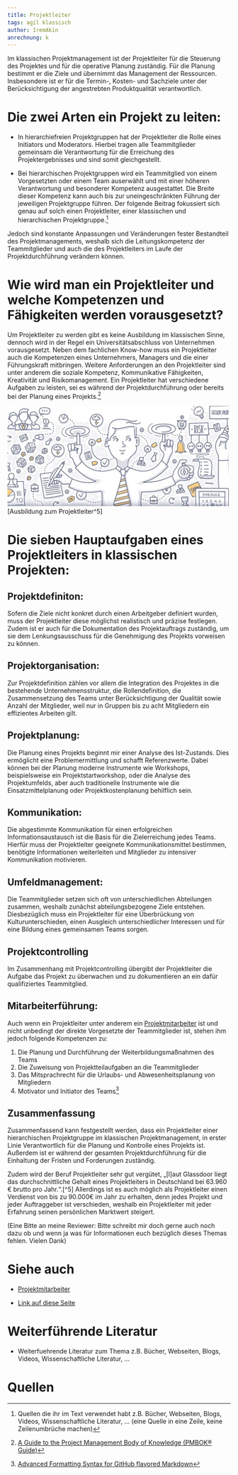 ```yaml
---
title: Projektleiter
tags: agil klassisch
author: IremAkin
anrechnung: k
---
```


Im klassischen Projektmanagement ist der Projektleiter für die Steuerung des Projektes und für die operative Planung zuständig. Für die Planung bestimmt er die Ziele und übernimmt das Management der Ressourcen. Insbesondere ist er für die Termin-, Kosten- und Sachziele unter der Berücksichtigung der angestrebten Produktqualität verantwortlich.

# Die zwei Arten ein Projekt zu leiten:

* In hierarchiefreien Projektgruppen hat der Projektleiter die Rolle eines Initiators und Moderators. Hierbei tragen alle Teammitglieder gemeinsam die Verantwortung für die Erreichung des Projektergebnisses und sind somit gleichgestellt. 

* Bei hierarchischen Projektgruppen wird ein Teammitglied von einem Vorgesetzten oder einem Team auserwählt und mit einer höheren Verantwortung und besonderer Kompetenz ausgestattet. Die Breite dieser Kompetenz kann auch bis zur uneingeschränkten Führung der jeweiligen Projektgruppe führen. 
Der folgende Beitrag fokussiert sich genau auf solch einen Projektleiter, einer klassischen und hierarchischen Projektgruppe.[^1]

Jedoch sind konstante Anpassungen und Veränderungen fester Bestandteil des Projektmanagements, weshalb sich die Leitungskompetenz der Teammitglieder und auch die des Projektleiters im Laufe der Projektdurchführung verändern können. 

# Wie wird man ein Projektleiter und welche Kompetenzen und Fähigkeiten werden vorausgesetzt? 
Um Projektleiter zu werden gibt es keine Ausbildung im klassischen Sinne, dennoch wird in der Regel ein Universitätsabschluss von Unternehmen vorausgesetzt. Neben dem fachlichen Know-how muss ein Projektleiter auch die Kompetenzen eines Unternehmers, Managers und die einer Führungskraft mitbringen. Weitere Anforderungen an den Projektleiter sind unter anderem die soziale Kompetenz, Kommunikative Fähigkeiten, Kreativität und Risikomanagement. 
Ein Projektleiter hat verschiedene Aufgaben zu leisten, sei es während der Projektdurchführung oder bereits bei der Planung eines Projekts.[^2]

<img src="Projektleiter/Projektleiter.png" alt="Der Projektleiter ein Multitalent" width="500"/> 
[Ausbildung zum Projektleiter^5]


# Die sieben Hauptaufgaben eines Projektleiters in klassischen Projekten: 

## Projektdefiniton:
Sofern die Ziele nicht konkret durch einen Arbeitgeber definiert wurden, muss der Projektleiter diese möglichst realistisch und präzise festlegen. Zudem ist er auch für die Dokumentation des Projektauftrags zuständig, um sie dem Lenkungsausschuss für die Genehmigung des Projekts vorweisen zu können. 

## Projektorganisation:
Zur Projektdefinition zählen vor allem die Integration des Projektes in die bestehende Unternehmensstruktur, die Rollendefinition, die Zusammensetzung des Teams unter Berücksichtigung der Qualität sowie Anzahl der Mitglieder, weil nur in Gruppen bis zu acht Mitgliedern ein effizientes Arbeiten gilt. 

## Projektplanung:
Die Planung eines Projekts beginnt mir einer Analyse des Ist-Zustands. Dies ermöglicht eine Problemermittlung und schafft Referenzwerte. Dabei können bei der Planung moderne Instrumente wie Workshops, beispielsweise ein Projektstartworkshop, oder die Analyse des Projektumfelds, aber auch traditionelle Instrumente wie die Einsatzmittelplanung oder Projektkostenplanung behilflich sein.  

## Kommunikation: 
Die abgestimmte Kommunikation für einen erfolgreichen Informationsaustausch ist die Basis für die Zielerreichung jedes Teams.  
Hierfür muss der Projektleiter geeignete Kommunikationsmittel bestimmen, benötigte Informationen weiterleiten und Mitglieder zu intensiver Kommunikation motivieren. 

## Umfeldmanagement: 
Die Teammitglieder setzen sich oft von unterschiedlichen Abteilungen zusammen, weshalb zunächst abteilungsbezogene Ziele entstehen. Diesbezüglich muss ein Projektleiter für eine Überbrückung von Kulturunterschieden, einen Ausgleich unterschiedlicher Interessen und für eine Bildung eines gemeinsamen Teams sorgen. 

## Projektcontrolling 
Im Zusammenhang mit Projektcontrolling übergibt der Projektleiter die Aufgabe das Projekt zu überwachen und zu dokumentieren an ein dafür qualifiziertes Teammitglied. 

## Mitarbeiterführung:
Auch wenn ein Projektleiter unter anderem ein [Projektmitarbeiter](https://github.com/IremAkin/ManagingProjectsSuccessfully.github.io/blob/main/kb/Projektmitarbeiter.md) ist und nicht unbedingt der direkte Vorgesetzte der Teammitglieder ist, stehen ihm jedoch folgende Kompetenzen zu:
  1. Die Planung und Durchführung der Weiterbildungsmaßnahmen des Teams 
  2. Die Zuweisung von Projektteilaufgaben an die Teammitglieder 
  3. Das Mitsprachrecht für die Urlaubs- und Abwesenheitsplanung von Mitgliedern 
  4. Motivator und Initiator des Teams[^4]

## Zusammenfassung 
Zusammenfassend kann festgestellt werden, dass ein Projektleiter einer hierarchischen Projektgruppe im klassischen Projektmanagement, in erster Linie Verantwortlich für die Planung und Kontrolle eines Projekts ist. Außerdem ist er während der gesamten Projektdurchführung für die Einhaltung der Fristen und Forderungen zuständig. 

Zudem wird der Beruf Projektleiter sehr gut vergütet, „[l]aut Glassdoor liegt das durchschnittliche Gehalt eines Projektleiters in Deutschland bei 63.960 € brutto pro Jahr.“.[^5] Allerdings ist es auch möglich als Projektleiter einen Verdienst von bis zu 90.000€ im Jahr zu erhalten, denn jedes Projekt und jeder Auftraggeber ist verschieden, weshalb ein Projektleiter mit jeder Erfahrung seinen persönlichen Marktwert steigert. 

(Eine Bitte an meine Reviewer: Bitte schreibt mir doch gerne auch noch dazu ob und wenn ja was für Informationen euch bezüglich dieses Themas fehlen. Vielen Dank)






















# Siehe auch

* [Projektmitarbeiter](Projektmitarbeiter.md)
 
* [Link auf diese Seite](Projektleiter.md)

# Weiterführende Literatur

* Weiterfuehrende Literatur zum Thema z.B. Bücher, Webseiten, Blogs, Videos, Wissenschaftliche Literatur, ...

# Quellen

[^1]: Quellen die ihr im Text verwendet habt z.B. Bücher, Webseiten, Blogs, Videos, Wissenschaftliche Literatur, ... (eine Quelle in eine Zeile, keine Zeilenumbrüche machen)
[^2]: [A Guide to the Project Management Body of Knowledge (PMBOK® Guide)](https://www.pmi.org/pmbok-guide-standards/foundational/PMBOK)
[^3]: [Basic Formatting Syntax for GitHub flavored Markdown](https://docs.github.com/en/github/writing-on-github/getting-started-with-writing-and-formatting-on-github/basic-writing-and-formatting-syntax)
[^4]: [Advanced Formatting Syntax for GitHub flavored Markdown](https://docs.github.com/en/github/writing-on-github/working-with-advanced-formatting/organizing-information-with-tables) 
 
